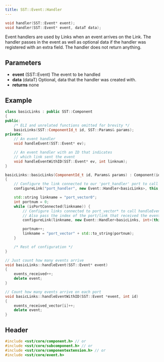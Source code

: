 ```yaml
---
title: SST::Event::Handler
---
```


```cpp
void handler(SST::Event* event);
void handler(SST::Event* event, dataT data);
```

Event handlers are used by Links when an event arrives on the Link. The handler passes in the event as well as optional data if the handler was registered with an extra field. The handler does not return anything.

## Parameters
* **event** (SST::Event) The event to be handled
* **data** (dataT) Optional, data that the handler was created with.
* **returns** none


## Example

<!--- SOURCE_CODE: sst-elements/src/sst/elements/simpleElementExample/basicLinks.h --->
<!--- SOURCE_CODE: sst-elements/src/sst/elements/simpleElementExample/basicLinks.cc --->
```cpp title="Excerpt from sst-elements/src/sst/elements/simpleElementExample/basicLinks.h"
class basicLinks : public SST::Component
{
public:
    /* ELI and unrelated functions omitted for brevity */
    basicLinks(SST::ComponentId_t id, SST::Params& params);
private:
    // An event handler
    void handleEvent(SST::Event* ev);

    // An event handler with an ID that indicates
    // which link sent the event
    void handleEventWithID(SST::Event* ev, int linknum);
} 
```
```cpp title="Excerpt from sst-elements/src/sst/elements/simpleElementExample/basicLinks.cc"
basicLinks::basicLinks(ComponentId_t id, Params& params) : Component(id)
{
    // Configure the link connected to our 'port_handler' port to call handleEvent when an event arrives
    configureLink("port_handler", new Event::Handler<basicLinks>, this, &basicLinks::handleEvent));

    std::string linkname = "port_vector0";
    int portnum = 0;
    while (isPortConnected(linkname)) {
        // Configure links connected to port_vector* to call handleEventWithID when an event arrives
        // Also pass the index of the port/link that received the event
        configureLink(linkname, new Event::Handler<basicLinks, int>(this, &basicLinks::handleEventWithID, portnum));

        portnum++;
        linkname = "port_vector" + std::to_string(portnum);
    }

    /* Rest of configuration */
}

// Just count how many events arrive
void basicLinks::handleEvent(SST::Event* event)
{
    events_received++;
    delete event;
}

// Count how many events arrive on each port
void basicLinks::handleEventWithID(SST::Event *event, int id)
{
    events_received_vector[i]++;
    delete event;
}
```

## Header
```cpp
#include <sst/core/component.h> // or
#include <sst/core/subcomponent.h> // or
#include <sst/core/componentextension.h> // or
#include <sst/core/event.h>
```
